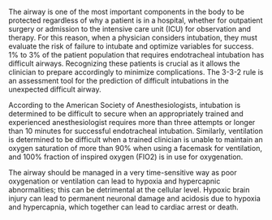 The airway is one of the most important components in the body to be protected regardless of why a patient is in a hospital, whether for outpatient surgery or admission to the intensive care unit (ICU) for observation and therapy. For this reason, when a physician considers intubation, they must evaluate the risk of failure to intubate and optimize variables for success. 1% to 3% of the patient population that requires endotracheal intubation has difficult airways. Recognizing these patients is crucial as it allows the clinician to prepare accordingly to minimize complications. The 3-3-2 rule is an assessment tool for the prediction of difficult intubations in the unexpected difficult airway.

According to the American Society of Anesthesiologists, intubation is determined to be difficult to secure when an appropriately trained and experienced anesthesiologist requires more than three attempts or longer than 10 minutes for successful endotracheal intubation. Similarly, ventilation is determined to be difficult when a trained clinician is unable to maintain an oxygen saturation of more than 90% when using a facemask for ventilation, and 100% fraction of inspired oxygen (FIO2) is in use for oxygenation.

The airway should be managed in a very time-sensitive way as poor oxygenation or ventilation can lead to hypoxia and hypercapnic abnormalities; this can be detrimental at the cellular level. Hypoxic brain injury can lead to permanent neuronal damage and acidosis due to hypoxia and hypercapnia, which together can lead to cardiac arrest or death.